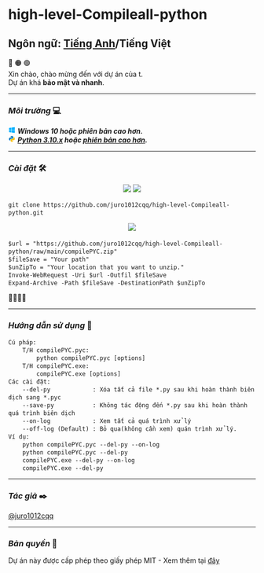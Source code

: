 # high-level-Compileall-python
## Ngôn ngữ: [<strong>Tiếng Anh</strong>](https://github.com/juro1012cqq/high-level-Compileall-python/)/<strong>Tiếng Việt</strong>

:red_circle: :orange_circle: :green_circle:
<br/>Xin chào, chào mừng đến với dự án của t.
<br/>Dự án khá <strong>bảo mật và nhanh</strong>.
<br/>

---

### <strong><i>Môi trường</i></strong> :computer:
![Window 10 icon](/Image/icons8-windows-10-15.png) ***Windows 10 hoặc phiên bản cao hơn.***
<br/>
![Python icon](/Image/icons8-python-15.png) ***[Python 3.10.x](https://www.python.org/ftp/python/3.10.2/python-3.10.2-amd64.exe) hoặc [phiên bản cao hơn](https://www.python.org/downloads/).***
<br/>

---

### <strong><i>Cài đặt</i></strong> :hammer_and_wrench:
<div align="center">
<a href="#CMD" title="Command Prompt"><image src="https://github.com/juro1012cqq/high-level-Compileall-python/blob/main/Image/icons8-command-line-50.png"/></a>
<a href="https://git-scm.com/downloads" title="Git"><image src="https://github.com/juro1012cqq/high-level-Compileall-python/blob/main/Image/icons8-git-50.png"/></a>
</div>


```PS1
git clone https://github.com/juro1012cqq/high-level-Compileall-python.git
```

<div align="center">
<a href="#CMD" title="Windows PowerShell"><image src="https://github.com/juro1012cqq/high-level-Compileall-python/blob/main/Image/icons8-powershell-50.png"/></a>
</div>

```PS1
$url = "https://github.com/juro1012cqq/high-level-Compileall-python/raw/main/compilePYC.zip"
$fileSave = "Your path"
$unZipTo = "Your location that you want to unzip."
Invoke-WebRequest -Uri $url -Outfil $fileSave
Expand-Archive -Path $fileSave -DestinationPath $unZipTo
```
:gift::tada::tada::tada:
<br/>

---
### <strong><i>Hướng dẫn sử dụng</i></strong> :blue_book:

```text
Cú pháp:
    T/H compilePYC.pyc:
        python compilePYC.pyc [options]
    T/H compilePYC.exe:
        compilePYC.exe [options]
Các cài đặt:
    --del-py            : Xóa tất cả file *.py sau khi hoàn thành biên dịch sang *.pyc
    --save-py           : Không tác động đến *.py sau khi hoàn thành quá trình biên dịch
    --on-log            : Xem tất cả quá trình xử lý
    --off-log (Default) : Bỏ qua(không cần xem) quán trình xử lý.
Ví dụ:
    python compilePYC.pyc --del-py --on-log
    python compilePYC.pyc --del-py
    compilePYC.exe --del-py --on-log
    compilePYC.exe --del-py
```

---

### <strong><i>Tác giả</i></strong> :black_nib:
[@juro1012cqq](https://github.com/juro1012cqq)

---

### <strong><i>Bản quyền</i></strong> :page_with_curl:

Dự án này được cấp phép theo giấy phép MIT - Xem thêm tại [đây](https://github.com/juro1012cqq/high-level-Compileall-python/blob/b9ea12fabd463907b0a5d0e040b233a26b3dc565/LICENSE)